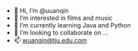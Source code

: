 - 👋 Hi, I’m @uuanqin
- 👀 I’m interested in films and music
- 🌱 I’m currently learning Java and Python
- 💞️ I’m looking to collaborate on ...
- 📫 wuanqin@tju.edu.com

<!---
uuanqin/uuanqin is a ✨ special ✨ repository because its `README.md` (this file) appears on your GitHub profile.
You can click the Preview link to take a look at your changes.
--->
